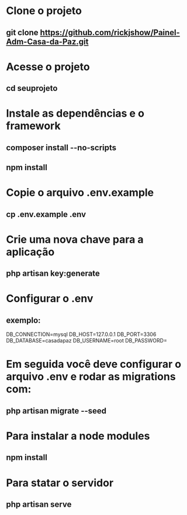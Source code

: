 # Clone o projeto
## git clone https://github.com/rickjshow/Painel-Adm-Casa-da-Paz.git


# Acesse o projeto
## cd seuprojeto


# Instale as dependências e o framework
## composer install --no-scripts
## npm install


# Copie o arquivo .env.example
## cp .env.example .env


# Crie uma nova chave para a aplicação
## php artisan key:generate


# Configurar o .env 

## exemplo:
DB_CONNECTION=mysql
DB_HOST=127.0.0.1
DB_PORT=3306
DB_DATABASE=casadapaz
DB_USERNAME=root
DB_PASSWORD=

# Em seguida você deve configurar o arquivo .env e rodar as migrations com:
## php artisan migrate --seed

# Para instalar a node modules
## npm install

# Para statar o servidor
## php artisan serve